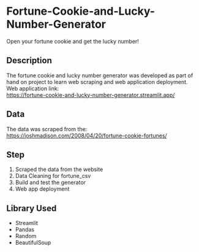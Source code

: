 # Fortune-Cookie-and-Lucky-Number-Generator
Open your fortune cookie and get the lucky number!

## Description
The fortune cookie and lucky number generator was developed as part of hand on project to learn web scraping and web application deployment.  
Web application link:  
https://fortune-cookie-and-lucky-number-generator.streamlit.app/

## Data  
The data was scraped from the:  
https://joshmadison.com/2008/04/20/fortune-cookie-fortunes/

## Step
1. Scraped the data from the website
2. Data Cleaning for fortune_csv
3. Build and test the generator
4. Web app deployment

## Library Used
- Streamlit
- Pandas
- Random
- BeautifulSoup
